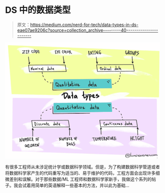 # DS 中的数据类型

> 原文：<https://medium.com/nerd-for-tech/data-types-in-ds-eae07ae9206c?source=collection_archive---------40----------------------->

![](img/bb6c3be33e1b920d5fc70726eaa66ea8.png)

有很多工程师从未涉足统计学或数据科学领域。但是，为了构建数据科学管道或者将数据科学家产生的代码重写为适当的、易于维护的代码，工程方面会出现许多细微差别和误解。对于那些数据/ML 工程师和数据科学家新手，我做这个系列的帖子。我会试着用简单的英语解释一些基本的方法，并以此为基础…